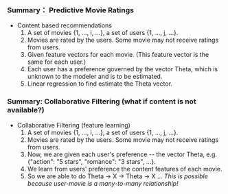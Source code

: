 
### Summary： Predictive Movie Ratings
- Content based recommendations
  1. A set of movies {1, ..., i, ...}, a set of users {1, ..., j, ...}.
  2. Movies are rated by the users. Some movie may not receive ratings from users.
  3. Given feature vectors for each movie. (This feature vector is the same for each user.)
  4. Each user has a preference governed by the vector Theta, which is unknown to the modeler and is to be estimated.
  5. Linear regression to find estimate the Theta vector.

### Summary: Collaborative Filtering (what if content is not available?)
- Collaborative Filtering (feature learning)
  1. A set of movies {1, ..., i, ...}, a set of users {1, ..., j, ...}.
  2. Movies are rated by the users. Some movie may not receive ratings from users.
  3. Now, we are given each user's preference -- the vector Theta, e.g. {"action": "5 stars", "romance": "3 stars", ...}.
  4. We learn from users' preference the content features of each movie.
  5. So we are able to do Theta -> X -> Theta -> X ... *This is possible because user-movie is a many-to-many relationship!*
